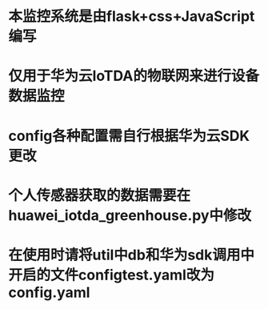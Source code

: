 <h1>本监控系统是由flask+css+JavaScript编写
<h1>仅用于华为云IoTDA的物联网来进行设备数据监控
<h1>config各种配置需自行根据华为云SDK更改
<h1>个人传感器获取的数据需要在huawei_iotda_greenhouse.py中修改</h1>
<h1>在使用时请将util中db和华为sdk调用中开启的文件configtest.yaml改为config.yaml</h1>
